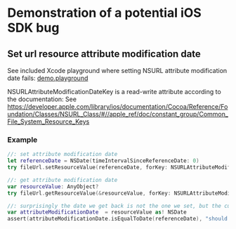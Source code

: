 # Demonstration of a potential iOS SDK bug
## Set url resource attribute modification date

See included Xcode playground where setting NSURL attribute modification date fails: [demo.playground](demo.playground)

NSURLAttributeModificationDateKey is a read-write attribute according to the documentation:
See https://developer.apple.com/library/ios/documentation/Cocoa/Reference/Foundation/Classes/NSURL_Class/#//apple_ref/doc/constant_group/Common_File_System_Resource_Keys

### Example

```swift
//: set attribute modification date
let referenceDate = NSDate(timeIntervalSinceReferenceDate: 0)
try fileUrl.setResourceValue(referenceDate, forKey: NSURLAttributeModificationDateKey)

//: get attribute modification date
var resourceValue: AnyObject?
try fileUrl.getResourceValue(&resourceValue, forKey: NSURLAttributeModificationDateKey)

//: surprisingly the date we get back is not the one we set, but the current date
var attributeModificationDate  = resourceValue as! NSDate
assert(attributeModificationDate.isEqualToDate(referenceDate), "should equal to reference date")
```
